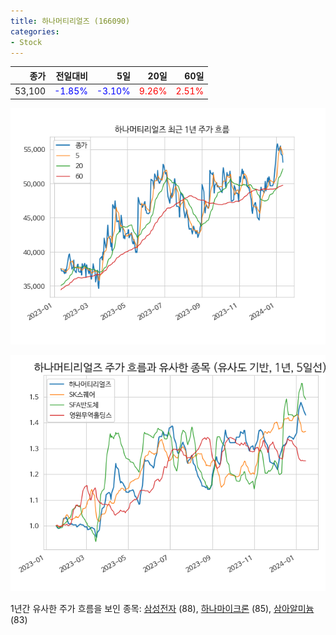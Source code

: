 ```yaml
---
title: 하나머티리얼즈 (166090)
categories:
- Stock
---
```


|종가|전일대비|5일|20일|60일|
|---:|-------:|--:|---:|---:|
|53,100|<span style="color: blue">-1.85%</span>|<span style="color: blue">-3.10%</span>|<span style="color: red">9.26%</span>|<span style="color: red">2.51%</span>|


<!-- more -->

![166090](/assets/images/stock/166090.png)

![166090](/assets/images/stock/166090_sim.png)

1년간 유사한 주가 흐름을 보인 종목:
[삼성전자](/stock/005930/) (88),
[하나마이크론](/stock/067310/) (85),
[삼아알미늄](/stock/006110/) (83)